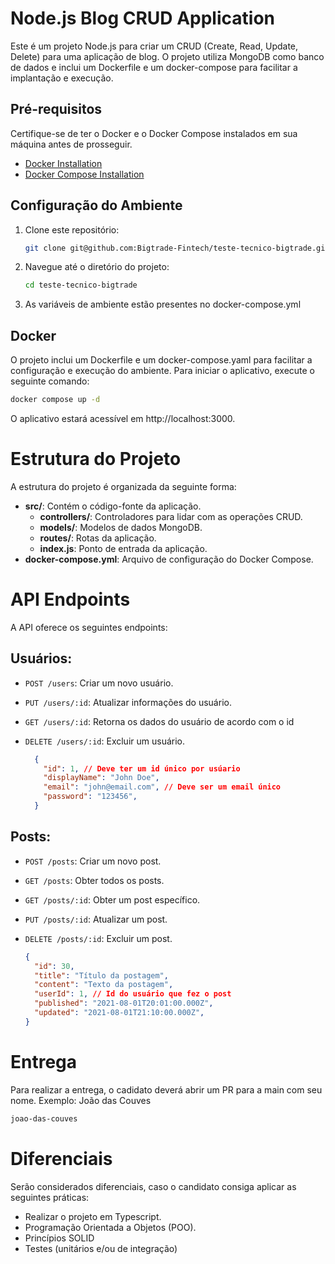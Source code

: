 # Node.js Blog CRUD Application

Este é um projeto Node.js para criar um CRUD (Create, Read, Update, Delete) para uma aplicação de blog. O projeto utiliza MongoDB como banco de dados e inclui um Dockerfile e um docker-compose para facilitar a implantação e execução.

## Pré-requisitos

Certifique-se de ter o Docker e o Docker Compose instalados em sua máquina antes de prosseguir.

- [Docker Installation](https://docs.docker.com/get-docker/)
- [Docker Compose Installation](https://docs.docker.com/compose/install/)

## Configuração do Ambiente

1. Clone este repositório:

    ```bash
    git clone git@github.com:Bigtrade-Fintech/teste-tecnico-bigtrade.git
    ```

2. Navegue até o diretório do projeto:

    ```bash
    cd teste-tecnico-bigtrade
    ```

3. As variáveis de ambiente estão presentes no docker-compose.yml

## Docker

O projeto inclui um Dockerfile e um docker-compose.yaml para facilitar a configuração e execução do ambiente. Para iniciar o aplicativo, execute o seguinte comando:

```bash
docker compose up -d
```

O aplicativo estará acessível em http://localhost:3000.

# Estrutura do Projeto

A estrutura do projeto é organizada da seguinte forma:

- **src/**: Contém o código-fonte da aplicação.
  - **controllers/**: Controladores para lidar com as operações CRUD.
  - **models/**: Modelos de dados MongoDB.
  - **routes/**: Rotas da aplicação.
  - **index.js**: Ponto de entrada da aplicação.
- **docker-compose.yml**: Arquivo de configuração do Docker Compose.

# API Endpoints

A API oferece os seguintes endpoints:

## Usuários:

- `POST /users`: Criar um novo usuário.
- `PUT /users/:id`: Atualizar informações do usuário.
- `GET /users/:id`: Retorna os dados do usuário de acordo com o id
- `DELETE /users/:id`: Excluir um usuário.

  ```json
    {
      "id": 1, // Deve ter um id único por usúario
      "displayName": "John Doe",
      "email": "john@email.com", // Deve ser um email único
      "password": "123456",
    }
  ```

## Posts:

- `POST /posts`: Criar um novo post.
- `GET /posts`: Obter todos os posts.
- `GET /posts/:id`: Obter um post específico.
- `PUT /posts/:id`: Atualizar um post.
- `DELETE /posts/:id`: Excluir um post.

  ```json
  {
    "id": 30,
    "title": "Título da postagem",
    "content": "Texto da postagem",
    "userId": 1, // Id do usuário que fez o post
    "published": "2021-08-01T20:01:00.000Z",
    "updated": "2021-08-01T21:10:00.000Z",
  }
  ```

# Entrega

Para realizar a entrega, o cadidato deverá abrir um PR para a main com seu nome.
Exemplo: João das Couves

```bash
joao-das-couves
```

# Diferenciais

Serão considerados diferenciais, caso o candidato consiga aplicar as seguintes práticas:

- Realizar o projeto em Typescript.
- Programação Orientada a Objetos (POO).
- Princípios SOLID
- Testes (unitários e/ou de integração)

